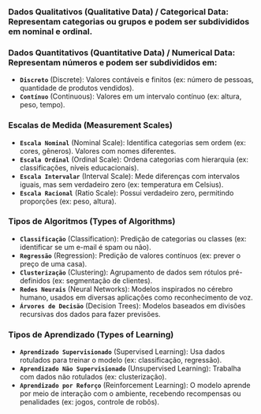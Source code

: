 ### Dados Qualitativos (Qualitative Data) / Categorical Data: Representam categorias ou grupos e podem ser subdivididos em nominal e ordinal.
### Dados Quantitativos (Quantitative Data) / Numerical Data: Representam números e podem ser subdivididos em:

- **`Discreto`** (Discrete): Valores contáveis e finitos (ex: número de pessoas, quantidade de produtos vendidos).
- **`Contínuo`** (Continuous): Valores em um intervalo contínuo (ex: altura, peso, tempo).

### Escalas de Medida (Measurement Scales)
- **`Escala Nominal`** (Nominal Scale): Identifica categorias sem ordem (ex: cores, gêneros). Valores com nomes diferentes.
- **`Escala Ordinal`** (Ordinal Scale): Ordena categorias com hierarquia (ex: classificações, níveis educacionais).
- **`Escala Intervalar`** (Interval Scale): Mede diferenças com intervalos iguais, mas sem verdadeiro zero (ex: temperatura em Celsius).
- **`Escala Racional`** (Ratio Scale): Possui verdadeiro zero, permitindo proporções (ex: peso, altura).

### Tipos de Algoritmos (Types of Algorithms)
- **`Classificação`** (Classification): Predição de categorias ou classes (ex: identificar se um e-mail é spam ou não).
- **`Regressão`** (Regression): Predição de valores contínuos (ex: prever o preço de uma casa).
- **`Clusterização`** (Clustering): Agrupamento de dados sem rótulos pré-definidos (ex: segmentação de clientes).
- **`Redes Neurais`** (Neural Networks): Modelos inspirados no cérebro humano, usados em diversas aplicações como reconhecimento de voz.
- **`Árvores de Decisão`** (Decision Trees): Modelos baseados em divisões recursivas dos dados para fazer previsões.
### Tipos de Aprendizado (Types of Learning)
- **`Aprendizado Supervisionado`** (Supervised Learning): Usa dados rotulados para treinar o modelo (ex: classificação, regressão).
- **`Aprendizado Não Supervisionado`** (Unsupervised Learning): Trabalha com dados não rotulados (ex: clusterização).
- **`Aprendizado por Reforço`** (Reinforcement Learning): O modelo aprende por meio de interação com o ambiente, recebendo recompensas ou penalidades (ex: jogos, controle de robôs).

